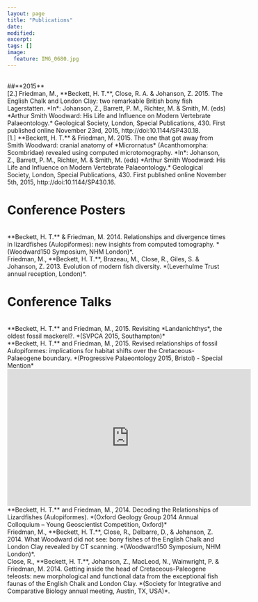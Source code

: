 ```yaml
---
layout: page
title: "Publications"
date: 
modified:
excerpt:
tags: []
image:
  feature: IMG_0680.jpg
---
```


<br>
##**2015**

<br>
[2.] Friedman, M., **Beckett, H. T.**, Close, R. A. & Johanson, Z. 2015. The English Chalk and London Clay: two remarkable British bony fish Lagerstatten. *In*: Johanson, Z., Barrett, P. M., Richter, M. & Smith, M. (eds) *Arthur Smith Woodward: His Life and Influence on Modern Vertebrate Palaeontology.* Geological Society, London, Special Publications, 430. First published online November 23rd, 2015, http://doi:10.1144/SP430.18.

<br>
[1.] **Beckett, H. T.** & Friedman, M. 2015. The one that got away from Smith Woodward: cranial anatomy of *Micrornatus* (Acanthomorpha: Scombridae) revealed using computed microtomography. *In*: Johanson, Z., Barrett, P. M., Richter, M. & Smith, M. (eds) *Arthur Smith Woodward: His Life and Influence on Modern Vertebrate Palaeontology.* Geological Society, London, Special Publications, 430. First published online November 5th, 2015, http://doi:10.1144/SP430.16.

# Conference Posters

<br>
**Beckett, H. T.** & Friedman, M. 2014. Relationships and divergence times in lizardfishes (Aulopiformes): new insights from computed tomography. *(Woodward150 Symposium, NHM London)*.

<br>
Friedman, M., **Beckett, H. T.**, Brazeau, M., Close, R., Giles, S. & Johanson, Z. 2013. Evolution of modern fish diversity. *(Leverhulme Trust annual reception, London)*.


# Conference Talks

<br>
**Beckett, H. T.** and Friedman, M., 2015. Revisiting *Landanichthys*, the oldest fossil mackerel?. *(SVPCA 2015, Southampton)*

<br>
**Beckett, H. T.** and Friedman, M., 2015. Revised relationships of fossil Aulopiformes: implications for habitat shifts over the Cretaceous-Palaeogene boundary. *(Progressive Palaeontology 2015, Bristol) - Special Mention* 

<iframe width="560" height="315" src="https://www.youtube.com/embed/TjQYavLCZNs" frameborder="0" allowfullscreen></iframe>

<br>
**Beckett, H. T.** and Friedman, M., 2014. Decoding the Relationships of Lizardfishes (Aulopiformes). *(Oxford Geology Group 2014 Annual Colloquium – Young Geoscientist Competition, Oxford)*

<br>
Friedman, M., **Beckett, H. T.**, Close, R., Delbarre, D., & Johanson, Z. 2014. What Woodward did not see: bony fishes of the English Chalk  and London Clay revealed by CT scanning. *(Woodward150 Symposium, NHM London)*.

<br>
Close, R., **Beckett, H. T.**, Johanson, Z., MacLeod, N., Wainwright, P. & Friedman, M. 2014. Getting inside the head of Cretaceous-Paleogene teleosts: new morphological and functional data from the exceptional fish faunas of the English Chalk and London Clay. *(Society for Integrative and Comparative Biology annual meeting, Austin, TX, USA)*.